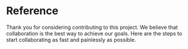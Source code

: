 # Reference

Thank you for considering contributing to this project. We believe that collaboration is the best way to achieve our goals. Here are the steps to start collaborating as fast and painlessly as possible.
